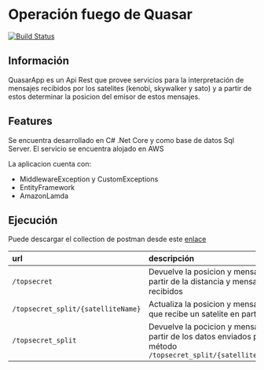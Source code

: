 # Operación fuego de Quasar
[![Build Status](https://travis-ci.org/joemccann/dillinger.svg?branch=master)](https://travis-ci.org/joemccann/dillinger)

## Información

QuasarApp es un Api Rest que provee servicios para la interpretación de mensajes recibidos por los satelites (kenobi, skywalker y sato) y a partir de estos determinar la posicion del emisor de estos mensajes.

## Features

Se encuentra desarrollado en C# .Net Core y como base de datos Sql Server. El servicio se encuentra alojado en AWS

La aplicacion cuenta con: 

- MiddlewareException y CustomExceptions
- EntityFramework 
- AmazonLamda

## Ejecución

Puede descargar el collection de postman desde este [ enlace](https://www.getpostman.com/collections/05efd7c963977732a7c3)


| url      | descripción                       |
|:--------------|:----------------------------------|
| `/topsecret`      | Devuelve la posicion y mensaje a partir de la distancia y mensajes recibidos
| `/topsecret_split/{satelliteName}`    | Actualiza la posicion y mensaje que recibe un satelite en particular
| `/topsecret_split` | Devuelve la pocicion y mensaje a partir de los datos enviados por el método `/topsecret_split/{satelliteName}`  |
